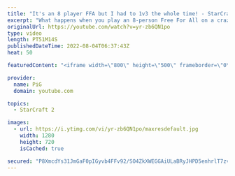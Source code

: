 ```yaml
---
title: "It's an 8 player FFA but I had to 1v3 the whole time! - StarCraft 2"
excerpt: "What happens when you play an 8-person Free For All on a crazily huge map not meant for FFAs at all? THINGS GET INSANE. It doesn't help that 3 dudes were trying to gank me all game  -- 🐷 Second Channel for Learning Resources: https://www.youtube.com/c/PiGRandom 🐷 Third Channel for daily Pro Casts:"
originalUrl: https://youtube.com/watch?v=yr-zb6QN1po
type: video
length: PT51M14S
publishedDateTime: 2022-08-04T06:37:43Z
heat: 50

featuredContent: "<iframe width=\"800\" height=\"500\" frameborder=\"0\" src=\"https://www.youtube.com/embed/yr-zb6QN1po\" allow=\"accelerometer; autoplay; encrypted-media; gyroscope; picture-in-picture\" allowfullscreen></iframe>"

provider:
  name: PiG
  domain: youtube.com

topics:
  - StarCraft 2

images:
  - url: https://i.ytimg.com/vi/yr-zb6QN1po/maxresdefault.jpg
    width: 1280
    height: 720
    isCached: true

secured: "P8XmcdYs31JmGaF0pIGyvb4FFv92/SO4ZkXWEGGAiULaBRyJHPD5enhrlT7zv3mG/K3o5R6TeuziLFyZS+BPYMWJ6+Si+7mMxG2AhIEu7iVde4CnNN04Bo2iQWSgbPCDSvyOlR3dZjD4vRc4wYSXcViLtBfiH9Ydhg0qdEqk0ydsIo/zOEC2X1q5gL8rzM9D7rpZeysyC4Ayn7BwTa36ktMn4WAw480cd2YjPuZGMiSDLE4MdynrTQ5fpTG9zMMNkFWRAwxYJEDEsWlxLaqgPtOY4ymUC8yojQnnmMmQNTiLFwuhEUUW/tYb+FKOUxb4QmTkyKT/b1aWmxwBgHlnbCSRGbLjVIaJNZO/0hEoi6IJ4dCbgM9GCOnoaYL9+jh5UOn9n1xQIMWtQVIWYFcqizLOKh+/2Di3rjfPBuzlpG0=;sy/oAU3pNOUZMZR+0iMBAA=="
---
```


